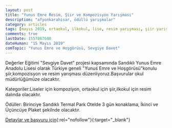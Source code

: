 ```yaml
---
layout: post
title: "Yunus Emre Resim, Şiir ve Kompozisyon Yarışması"
description: "afyonkarahisar, ödüllü yarışmalar"
category: articles
tags: [mayıs 2019, ortaokul, ilkokul, lise, resim yarışması, şiir yarışması, kompozisyon yarışması]
comments: true
lastDate: 1557867600
dateHuman: "15 Mayıs 2019"
comTopic: "Yunus Emre ve Hoşgörüsü, Sevgiye Davet"
---
```


Değerler Eğitimi "Sevgiye Davet" projesi kapsamında Sandıklı Yunus Emre Anadolu Lisesi olarak Türkiye geneli "Yunus Emre ve Hoşgörüsü"konulu şiir,kompozisyon ve resim yarışması düzenliyoruz.Başvurular okul müdürlüğümüze olacaktır.

Kategoriler:Liseler için kompoziyon, ortaokul için şiir,ilkokul için resim dalında olacaktır.

Ödüller: Birinciye Sandıklı Termal Park Otelde 3 gün konaklama, İkinci ve Üçüncüye Plaket şekilnde olacaktır.

[Detaylar ve başvuru için](http://yegitek.meb.gov.tr/www/863-resim-siir-ve-kompozisyon-yarismasi-yunus-emre-anadolu-lisesi/icerik/2722?utm_source=edebiyatyarismalari.com&utm_medium=affiliate&utm_campaign=cpc){:rel="nofollow"}{:target="_blank"}

